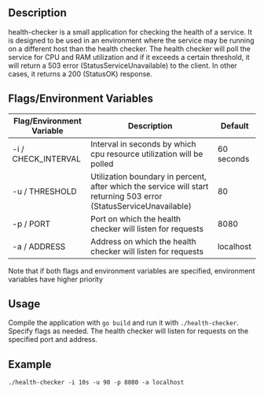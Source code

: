 ## Description
health-checker is a small application for checking the health of a service. 
It is designed to be used in an environment where the service may be running on a different host than the 
health checker. The health checker will poll the service for CPU and RAM utilization and if it exceeds a certain threshold, 
it will return a 503 error (StatusServiceUnavailable) to the client. In other cases, it returns a 200 (StatusOK) response.


## Flags/Environment Variables
| Flag/Environment Variable | Description                                                                                                        | Default    |
|---------------------------|--------------------------------------------------------------------------------------------------------------------|------------|
| -i / CHECK_INTERVAL       | Interval in seconds by which cpu resource utilization will be polled                                               | 60 seconds |
| -u / THRESHOLD            | Utilization boundary in percent, after which the service will start returning 503 error (StatusServiceUnavailable) | 80         |
| -p / PORT                 | Port on which the health checker will listen for requests                                                          | 8080       |
| -a / ADDRESS              | Address on which the health checker will listen for requests                                                       | localhost  |

Note that if both flags and environment variables are specified, environment variables have higher priority

## Usage
Compile the application with `go build` and run it with `./health-checker`. Specify flags as needed. 
The health checker will listen for requests on the specified port and address.

## Example
`./health-checker -i 10s -u 90 -p 8080 -a localhost`